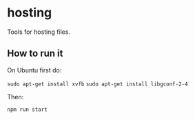 # hosting
Tools for hosting files.

## How to run it

On Ubuntu first do:

`sudo apt-get install xvfb`
`sudo apt-get install libgconf-2-4`

Then:

`npm run start`
